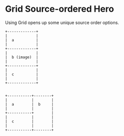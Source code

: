# Grid Source-ordered Hero  
  
Using Grid opens up some unique source order options.  
  
```  
+-------------+  
|             |  
|  a          |  
|             |  
+-------------+  
|             |  
|  b (image)  |  
|             |  
+-------------+  
|             |  
|  c          |  
|             |  
+-------------+  
  
  
+-----------+--------+  
|           |        |  
|  a        |  b     |  
|           |        |  
+-----------+        |  
|           |        |  
|  c        |        |  
|           |        |  
+-----------+--------+  
```  
  
